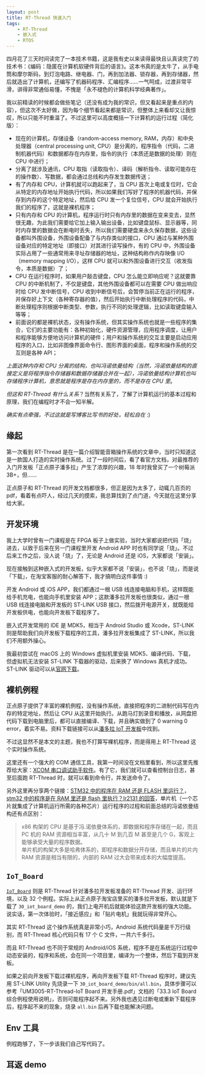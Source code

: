 ```yaml
---
layout: post
title: RT-Thread 快速入门
tags:
    - RT-Thread
    - 嵌入式
    - RTOS
---
```


四月花了三天时间读完了一本技术书籍，这是我有史以来读得最快且认真读完了的技术书：《编码：隐匿在计算机软硬件背后的语言》。这本书真的是太牛了，从手电筒和摩尔斯码，到灯泡电路、继电器、门，再到加法器、锁存器，再到存储器，然后就造出了计算机，还编写了机器码程序、汇编程序……一气呵成，过渡非常平滑，讲得非常通俗易懂，不愧是「永不褪色的计算机科学经典著作」。

我以前精读的时候都会做些笔记（还没有成为我的常识，但又看起来是重点的内容），但这次不太好做，因为每个细节看起来都是常识，但整体上来看却又让我惊叹，所以只能不时重温了。不过这里可以高度概括一下计算机的运行过程（简化版）：

+ 现在的计算机，存储设备（random-access memory, RAM，内存）和中央处理器（central processing unit, CPU）是分离的，程序指令（代码，二进制机器代码）和数据都存在内存里，指令的执行（本质还是数据的处理）则在 CPU 中进行；
+ 分离了就涉及通讯，CPU 取指（读取指令）、译码（解析指令、读取可能存在的操作数）、写数据，都会通过总线和内存发生数据传送；
+ 有了内存和 CPU，计算机就可以跑起来了，当 CPU 首次上电或复位时，它会从特定的内存地址开始执行代码，所以如果我们写好了程序的机器代码，并保存到内存的这个特定地址，然后给 CPU 发一个复位信号，CPU 就会开始执行我们的程序了，这就是裸机程序；
+ 只有内存和 CPU 的计算机，程序运行时只有内存里的数据在变来变去，显然很无趣，为此我们需要给它加上输入输出设备，比如键盘鼠标、显示器等，同时内存里的数据会在断电时丢失，所以我们需要硬盘来永久保存数据，这些设备都叫外围设备，外围设备配备了与内存类似的接口，CPU 通过与某种外围设备对应的特定地址（即接口）对其进行读写操作，有的 CPU 中，外围设备实际占用了一些通常用来寻址存储器的地址，这种结构称作内存映像 I/O（memory mapping I/O），这样 CPU 就可以和外围设备进行交互（收发指令，本质是数据）了；
+ CPU 在运行程序时，如果用户敲击键盘，CPU 怎么能立即响应呢？这就要靠 CPU 的中断机制了，不仅是键盘，其他外围设备都可以在需要 CPU 做出响应时给 CPU 发中断信号，CPU 收到中断信号后，会暂停当前正在运行的程序，并保存好上下文（各种寄存器的值），然后开始执行中断处理程序的代码，中断处理程序则根据中断类型、参数，执行不同的处理逻辑，比如读取键盘输入等等；
+ 前面说的都是裸机状态，没有操作系统，但其实操作系统也就是一些程序的集合，它们的主要功能有：各种初始化，硬件资源管理，应用程序调度，让用户和程序能够方便地访问计算机的硬件；用户和操作系统的交互主要是启动应用程序的入口，比如非图像界面命令行、图形界面的桌面，程序和操作系统的交互则是各种 API；

_上面这种内存和 CPU 分离的结构，也叫冯诺依曼结构（当然，冯诺依曼结构的直接定义是将程序指令存储器和数据存储器合并在一起），冯诺依曼结构计算机也叫存储程序计算机，意思就是程序是存在内存里的，而不是存在 CPU 里_。

_但这和 RT-Thread 有什么关系_？当然有关系了，了解了计算机运行的基本过程和原理，我们在编程时才不会一知半解。

_确实有点牵强，不过这就是写博客比写书的好处，轻松自在_ :)

## 缘起

第一次看到 RT-Thread 是在一篇介绍智能音箱操作系统的文章中，当时只知道这是一款国人打造的实时操作系统。过了一段时间后，看了看官方文档，对最推荐的入门开发板「正点原子潘多拉」产生了浓厚的兴趣，18 年时我曾买了一个树莓派 3B+，但……

正点原子和 RT-Thread 的开发文档都很多，但正是因为太多了，动辄几百页的 pdf，看着有点吓人，经过几天的摸索，我总算找到了点门道，今天就在这里分享给大家。

## 开发环境

我上大学时曾有一门课程是在 FPGA 板子上做实验，当时大家都说把代码「烧」进去，以致于后来在另一门课程里开发 Android APP 时也有同学说「烧」。不过后来工作之后，没人说「烧」了，无论是 Android 还是 iOS，大家都说「安装」。

现在接触到这种嵌入式的开发板，似乎大家都不说「安装」，也不说「烧」，而是说「下载」，在淘宝客服的耐心解答下，我才搞明白这件事情 :)

开发 Android 或 iOS APP，我们都通过一根 USB 线连接电脑和手机，这样既能给手机充电，也能向手机里安装 APP；这款潘多拉开发板也很类似，通过一根 USB 线连接电脑和开发板的 ST-LINK USB 接口，然后拨开电源开关，就既能给开发板供电，也能向开发板下载程序了。

嵌入式开发常用的 IDE 是 MDK5，相当于 Android Studio 或 Xcode，ST-LINK 则是帮助我们向开发板下载程序的工具，潘多拉开发板集成了 ST-LINK，所以我们不用额外操心。

我最初尝试在 macOS 上的 Windows 虚拟机里安装 MDK5、编译代码、下载，但虚拟机无法安装 ST-LINK 下载器的驱动，后来换了 Windows 真机才成功。ST-LINK 驱动可以从[官网下载](https://www.st.com/en/development-tools/stsw-link009.html)。

## 裸机例程

正点原子提供了丰富的裸机例程，没有操作系统，直接把程序的二进制代码写在内存的特定地址，然后让 CPU 从这里开始执行。从跑马灯到录音和播放，从网盘把代码下载到电脑里后，都可以直接编译、下载，并且确实做到了 0 warning 0 error，着实不易。资料下载链接可以从[潘多拉 IoT 开发板](http://www.openedv.com/docs/boards/iot/zdyz_panduola.html)中找到。

不过这显然不是本文的主题，我也不打算写裸机程序，而是得用上 RT-Thread 这个实时操作系统。

这里还有一个强大的 COM 通信工具，我第一时间没在文档里看到，所以这里先推荐给大家：[XCOM 串口调试助手软件](http://www.openedv.com/forum.php?mod=viewthread&tid=279749)。有了它，我们就可以查看控制台日志，甚至后面跑 RT-Thread 时，就可以看到命令行，并发送命令了。

另外这里再分享两个链接：[STM32 中的程序在 RAM 还是 FLASH 里运行？](https://blog.csdn.net/u012252959/article/details/80800559)，[stm32 中的程序是在 RAM 里还是 flash 里执行？lr2131 的回答](https://bbs.csdn.net/topics/392020439)，单片机（一个芯片就集成了计算机运行所需的各种芯片）运行程序的过程和前面总结的冯诺依曼结构还有点区别：

> x86 构架的 CPU 是基于冯.诺依曼体系的，即数据和程序存储在一起，而且 PC 机的 RAM 资源相当丰富，从几十 M 到几百 M 甚至是几个 G，客观上能够承受大量的程序数据。  
> 单片机的构架大多是哈弗体系的，即程序和数据分开存储，而且单片的片内 RAM 资源是相当有限的，内部的 RAM 过大会带来成本的大幅度提高。

## `IoT_Board`

[`IoT_Board`](https://github.com/RT-Thread/IoT_Board) 则是 RT-Thread 针对潘多拉开发板准备的 RT-Thread 开发、运行环境，以及 32 个例程。实际上从正点原子淘宝店里买的潘多拉开发板，默认就是下载了 `30_iot_board_demo` 的，我们上电开机后就能体验这款开发板的强大功能。说实话，第一次体验时，「接近感应」和「贴片电机」我就玩得非常开心。

其实 RT-Thread 这个操作系统真是非常小巧，Android 系统代码量是千万行级别，而 RT-Thread 核心代码只有 17 个 C 文件，一共六千多行。

而且 RT-Thread 也不同于常规的 Android/iOS 系统，程序不是在系统运行过程中动态安装的，程序和系统，会在同一个项目里，编译为一个整体，然后下载到开发板。

如果之前向开发板下载过裸机程序，再向开发板下载 RT-Thread 程序时，建议先用 ST-LINK Utility 先烧录一下 `30_iot_board_demo/bin/all.bin`，具体步骤可以参考「UM3005-RT-Thread-IoT Board 开发手册.pdf」文档的「33.3 IoT Board 综合例程使用说明」，否则可能程序起不来。另外我也遇见过断电或重新下载程序后，程序起不来的现象，烧录 `all.bin` 后再下载也能解决问题。

## Env 工具

例程跑够了，下一步该我们自己写代码了。

## 耳返 demo
